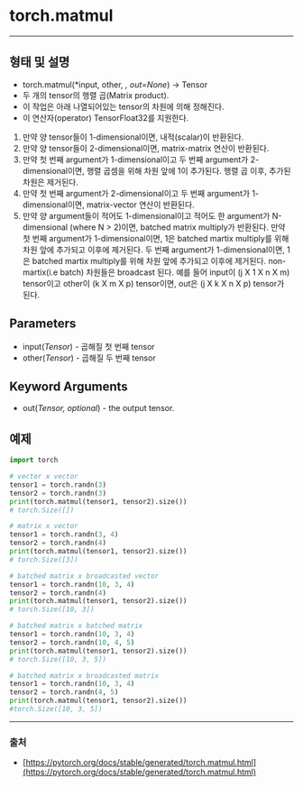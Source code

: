 # torch.matmul #
--------
## 형태 및 설명

- torch.matmul(*input, other, *, out=None*) → Tensor
- 두 개의 tensor의 행렬 곱(Matrix product).
- 이 작업은 아래 나열되어있는 tensor의 차원에 의해 정해진다.
- 이 연산자(operator) TensorFloat32를 지원한다.

1. 만약 양 tensor들이 1-dimensional이면, 내적(scalar)이 반환된다.
2. 만약 양 tensor들이 2-dimensional이면, matrix-matrix 연산이 반환된다.
3. 만약 첫 번째 argument가 1-dimensional이고 두 번째 argument가 2-dimensional이면, 행렬 곱셈을 위해 차원 앞에 1이 추가된다. 행렬 곱 이후, 추가된 차원은 제거된다.
4. 만약 첫 번째 argument가 2-dimensional이고 두 번째 argument가 1-dimensional이면, matrix-vector 연산이 반환된다.
5. 만약 양 argument들이 적어도 1-dimensional이고 적어도 한 argument가 N-dimensional (where N > 2)이면, batched matrix multiply가 반환된다. 만약 첫 번째 argument가 1-dimensional이면, 1은 batched martix multiply를 위해 차원 앞에 추가되고 이후에 제거된다. 두 번째 argument가 1-dimensional이면, 1은 batched martix multiply를 위해 차원 앞에 추가되고 이후에 제거된다. non-martix(i.e batch) 차원들은 broadcast 된다. 예를 들어 input이 (j X 1 X n X m) tensor이고 other이 (k X m X p) tensor이면, out은 (j X k X n X p) tensor가 된다.

## Parameters

- input(*Tensor*) - 곱해질 첫 번째 tensor
- other(*Tensor*) - 곱해질 두 번째 tensor

## Keyword Arguments

- out(*Tensor, optional*) - the output tensor.

## 예제

```python
import torch

# vector x vector
tensor1 = torch.randn(3)
tensor2 = torch.randn(3)
print(torch.matmul(tensor1, tensor2).size())
# torch.Size([])

# matrix x vector
tensor1 = torch.randn(3, 4)
tensor2 = torch.randn(4)
print(torch.matmul(tensor1, tensor2).size())
# torch.Size([3])

# batched matrix x broadcasted vector
tensor1 = torch.randn(10, 3, 4)
tensor2 = torch.randn(4)
print(torch.matmul(tensor1, tensor2).size())
# torch.Size([10, 3])

# batched matrix x batched matrix
tensor1 = torch.randn(10, 3, 4)
tensor2 = torch.randn(10, 4, 5)
print(torch.matmul(tensor1, tensor2).size())
# torch.Size([10, 3, 5])

# batched matrix x broadcasted matrix
tensor1 = torch.randn(10, 3, 4)
tensor2 = torch.randn(4, 5)
print(torch.matmul(tensor1, tensor2).size())
#torch.Size([10, 3, 5])
```

---

### 출처

- [https://pytorch.org/docs/stable/generated/torch.matmul.html](https://pytorch.org/docs/stable/generated/torch.matmul.html)